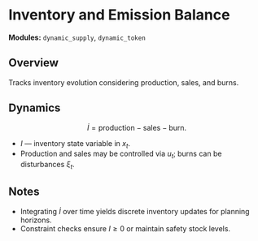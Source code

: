 # Inventory and Emission Balance

**Modules:** `dynamic_supply`, `dynamic_token`

## Overview

Tracks inventory evolution considering production, sales, and burns.

## Dynamics

$$\dot{I} = \text{production} - \text{sales} - \text{burn}.$$

- $I$ — inventory state variable in $x_t$.
- Production and sales may be controlled via $u_t$; burns can be disturbances $\xi_t$.

## Notes

- Integrating $\dot{I}$ over time yields discrete inventory updates for planning horizons.
- Constraint checks ensure $I \ge 0$ or maintain safety stock levels.
